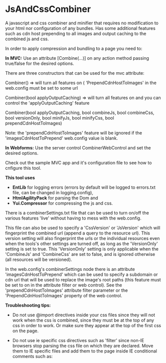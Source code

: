 # JsAndCssCombiner
A javascript and css combiner and minifier that requires no modification to your html nor configuration of any bundles. Has some additional features such as cdn host prepending to all images and output caching to the combined js and css.

In order to apply compression and bundling to a page you need to:

<b>In MVC:</b>
Use an attribute [Combine(...)] on any action method passing true/false for the desired options.

There are three constructors that can be used for the mvc attribute:

Combiner() => will turn all features on ( 'PrependCdnHostToImages' in the web.config must be set to some url

Combiner(bool applyOutputCaching) => will turn all features on and you can control the 'applyOutputCaching' feature

Combiner(bool applyOutputCaching, bool combineJs, bool combineCss, bool versionOnly, bool minifyJs, bool minifyCss, bool prependCdnHostToImages)

Note: the 'prependCdnHostToImages' feature will be ignored if the 'imagesCdnHostToPrepend' web.config value is blank.

<b>In Webforms:</b> 
Use the server control CombinerWebControl and set the desired options.

Check out the sample MVC app and it's configuration file to see how to cnfigure this tool.

<b>This tool uses</b>
- <b>EntLib</b> for logging errors (errors by default will be logged to errors.txt file, can be changed in logging.config), 
- <b>HtmlAgilityPack</b> for parsing the Dom and 
- <b>Yui.Compressor</b> for compressing the js and css.

There is a combinerSettings.txt file that can be used to turn on/off the various features 'live'
without having to mess with the web.config.

This file can also be used to specify a 'CssVersion' or 'JsVersion' which will fingerprint the combined url 
(append a query to the resource url).
This version setting will also fingerprint the urls or the individual resources even when the tools's 
other settings are turned off, as long as the 'VersionOnly' setting is set to true. This 'VersionOnly' setting
is only applicable when the 'CombineJs' and 'CombineCss' are set to false, and is ignored otherwise (all resources will be versioned).

In the web.config's combinerSettings node there is an attribute 'imagesCdnHostToPrepend' 
which can be used to specify a subdomain or cdn url that will be used to replace the
image's root paths (this feature must be set to on in the attribute filter or web control).
See the 'prependCdnHostToImages' attribute filter parameter or the 'PrependCdnHostToImages'
property of the web control.

<b>Troubleshooting tips:</b>

- Do not use @import directives inside your css files since they will not work when the css is combined, since
they must be at the top of any css in order to work. Or make sure they appear at the top of the first css on the page.

- Do not use ie specific css directives such as 'filter' since non-IE browsers stop parsing the css file on which
they are declared. Move them to IE specific files and add them to the page inside IE conditional comments such as:
<!--[if IE]><link type='text/css' rel='stylesheet' href='/someFile.css'/><![endif]-->
